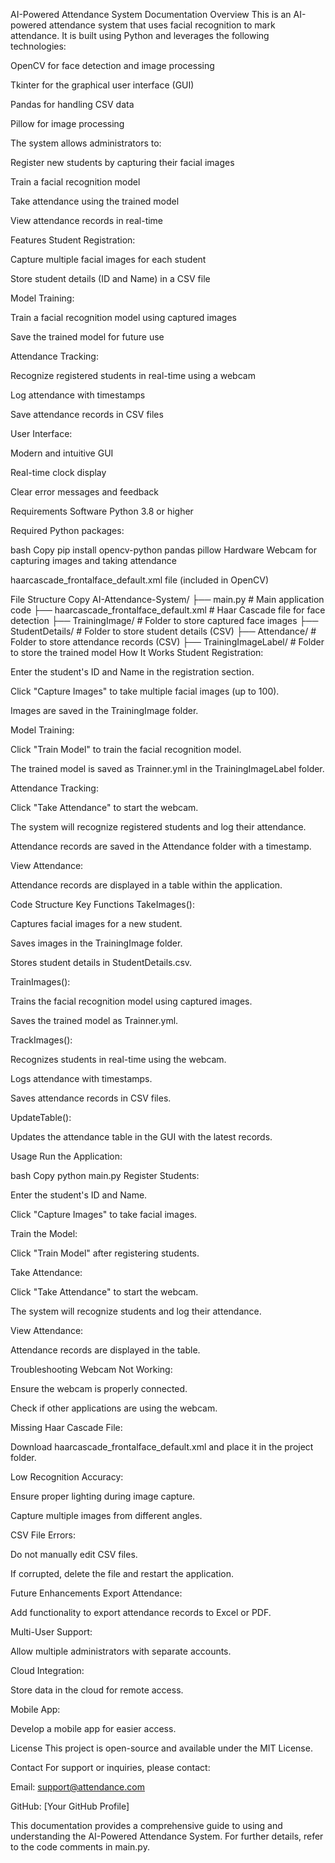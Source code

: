 AI-Powered Attendance System Documentation
Overview
This is an AI-powered attendance system that uses facial recognition to mark attendance. It is built using Python and leverages the following technologies:

OpenCV for face detection and image processing

Tkinter for the graphical user interface (GUI)

Pandas for handling CSV data

Pillow for image processing

The system allows administrators to:

Register new students by capturing their facial images

Train a facial recognition model

Take attendance using the trained model

View attendance records in real-time

Features
Student Registration:

Capture multiple facial images for each student

Store student details (ID and Name) in a CSV file

Model Training:

Train a facial recognition model using captured images

Save the trained model for future use

Attendance Tracking:

Recognize registered students in real-time using a webcam

Log attendance with timestamps

Save attendance records in CSV files

User Interface:

Modern and intuitive GUI

Real-time clock display

Clear error messages and feedback

Requirements
Software
Python 3.8 or higher

Required Python packages:

bash
Copy
pip install opencv-python pandas pillow
Hardware
Webcam for capturing images and taking attendance

haarcascade_frontalface_default.xml file (included in OpenCV)

File Structure
Copy
AI-Attendance-System/
├── main.py                  # Main application code
├── haarcascade_frontalface_default.xml  # Haar Cascade file for face detection
├── TrainingImage/           # Folder to store captured face images
├── StudentDetails/          # Folder to store student details (CSV)
├── Attendance/              # Folder to store attendance records (CSV)
├── TrainingImageLabel/      # Folder to store the trained model
How It Works
Student Registration:

Enter the student's ID and Name in the registration section.

Click "Capture Images" to take multiple facial images (up to 100).

Images are saved in the TrainingImage folder.

Model Training:

Click "Train Model" to train the facial recognition model.

The trained model is saved as Trainner.yml in the TrainingImageLabel folder.

Attendance Tracking:

Click "Take Attendance" to start the webcam.

The system will recognize registered students and log their attendance.

Attendance records are saved in the Attendance folder with a timestamp.

View Attendance:

Attendance records are displayed in a table within the application.

Code Structure
Key Functions
TakeImages():

Captures facial images for a new student.

Saves images in the TrainingImage folder.

Stores student details in StudentDetails.csv.

TrainImages():

Trains the facial recognition model using captured images.

Saves the trained model as Trainner.yml.

TrackImages():

Recognizes students in real-time using the webcam.

Logs attendance with timestamps.

Saves attendance records in CSV files.

UpdateTable():

Updates the attendance table in the GUI with the latest records.

Usage
Run the Application:

bash
Copy
python main.py
Register Students:

Enter the student's ID and Name.

Click "Capture Images" to take facial images.

Train the Model:

Click "Train Model" after registering students.

Take Attendance:

Click "Take Attendance" to start the webcam.

The system will recognize students and log their attendance.

View Attendance:

Attendance records are displayed in the table.

Troubleshooting
Webcam Not Working:

Ensure the webcam is properly connected.

Check if other applications are using the webcam.

Missing Haar Cascade File:

Download haarcascade_frontalface_default.xml and place it in the project folder.

Low Recognition Accuracy:

Ensure proper lighting during image capture.

Capture multiple images from different angles.

CSV File Errors:

Do not manually edit CSV files.

If corrupted, delete the file and restart the application.

Future Enhancements
Export Attendance:

Add functionality to export attendance records to Excel or PDF.

Multi-User Support:

Allow multiple administrators with separate accounts.

Cloud Integration:

Store data in the cloud for remote access.

Mobile App:

Develop a mobile app for easier access.

License
This project is open-source and available under the MIT License.

Contact
For support or inquiries, please contact:

Email: support@attendance.com

GitHub: [Your GitHub Profile]

This documentation provides a comprehensive guide to using and understanding the AI-Powered Attendance System. For further details, refer to the code comments in main.py.